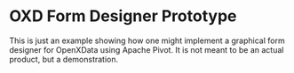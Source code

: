 OXD Form Designer Prototype
===========================

This is just an example showing how one might implement a graphical form
designer for OpenXData using Apache Pivot. It is not meant to be an actual
product, but a demonstration.   
